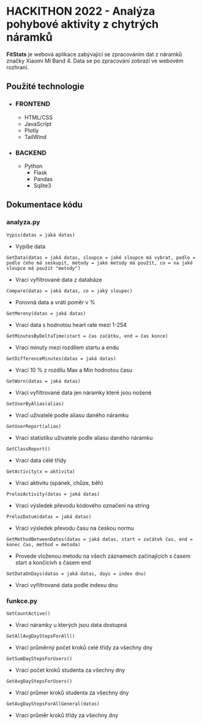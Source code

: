 # HACKITHON 2022 - Analýza pohybové aktivity z chytrých náramků

**FitStats** je webová aplikace zabývající se zpracováním dat z náramků značky Xiaomi Mi Band 4.
Data se po zpracování zobrazí ve webovém rozhraní.

## Použité technologie
 - ### FRONTEND
   - HTML/CSS
   - JavaScript
   - Plotly
   - TailWind

 - ### BACKEND
   - Python
     - Flask
     - Pandas
     - Sqlite3
  
## Dokumentace kódu

### analyza.py

`Vypis(datas = jaká datas)`
 - Vypíše data

`GetData(datas = jaká datas, sloupce = jaké sloupce má vybrat, podle = podle čeho má seskupit, metody = jaké metody má použít, co = na jaké sloupce má použít "metody")`
 - Vrací vyfiltrované data z databáze

`Compare(datas = jaká datas, co = jaký sloupec)`
 - Porovná data a vrátí poměr v %

`GetMereny(datas = jaká datas)`
 - Vrací data s hodnotou heart rate mezi 1-254

`GetMinutesByDeltaTime(start = čas začátku, end = čas konce)`
 - Vrací minuty mezi rozdílem startu a endu

`GetDifferenceMinutes(datas = jaká datas)`
 - Vrací 10 % z rozdílu Max a Min hodnotou času

`GetWorn(datas = jaká datas)`
 - Vrací vyfiltrované data jen náramky které jsou nošené

`GetUserByAlias(alias)`
 - Vrací uživatele podle aliasu daného náramku
  
`GetUserReport(alias)`
 - Vrací statistiku uživatele podle aliasu daného náramku

`GetClassReport()`
 - Vrací data célé třídy

`GetActivity(x = aktivita)`
 - Vrací aktivitu (spánek, chůze, běh)

`PrelozActivity(datas = jaká datas)`
 - Vrací výsledek převodu kódového označení na string

`PrelozDatum(datas = jaká datas)`
 - Vrací výsledek převodu času na českou normu
  
`GetMethodBetweenDates(datas = jaká datas, start = začátek čas, end = konec čas, method = metoda)`
 - Provede vloženou metodu na všech záznamech začínajících s časem start a končícívh s časem end

`GetDataOnDays(datas = jaká datas, days = index dnu)`
 - Vrací vyfiltrované data podle indexu dnu

### funkce.py

`GetCountActive()`
 - Vrací náramky u kterých jsou data dostupná

`GetAllAvgDayStepsForAll()`
 - Vrací průměrný počet kroků celé třídy za všechny dny

`GetSumDayStepsForUsers()`
 - Vrací počet kroků studenta za všechny dny

`GetAvgDayStepsForUsers()`
 - Vrací průmer kroků studenta za všechny dny

`GetAvgDayStepsForAllGeneral(datas)`
 - Vrací průměr kroků třídy za všechny dny
